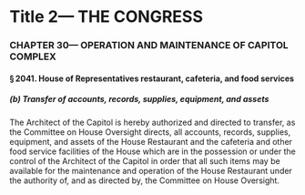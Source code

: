 
# Title 2— THE CONGRESS
### CHAPTER 30— OPERATION AND MAINTENANCE OF CAPITOL COMPLEX
#### § 2041. House of Representatives restaurant, cafeteria, and food services
##### (b) Transfer of accounts, records, supplies, equipment, and assets

The Architect of the Capitol is hereby authorized and directed to transfer, as the Committee on House Oversight directs, all accounts, records, supplies, equipment, and assets of the House Restaurant and the cafeteria and other food service facilities of the House which are in the possession or under the control of the Architect of the Capitol in order that all such items may be available for the maintenance and operation of the House Restaurant under the authority of, and as directed by, the Committee on House Oversight.
